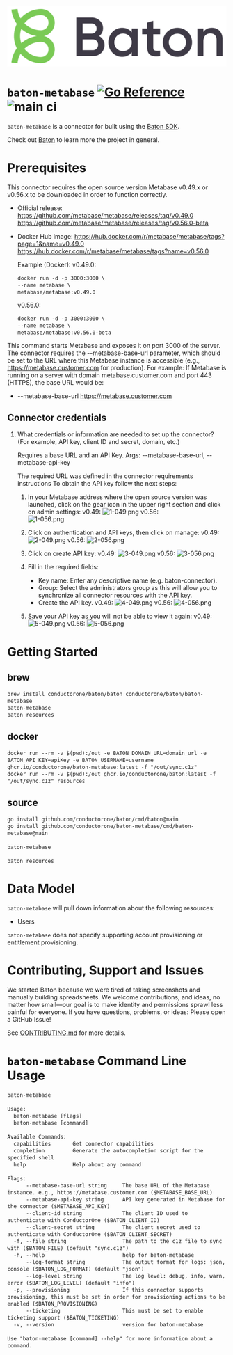 ![Baton Logo](./baton-logo.png)

# `baton-metabase` [![Go Reference](https://pkg.go.dev/badge/github.com/conductorone/baton-metabase.svg)](https://pkg.go.dev/github.com/conductorone/baton-metabase) ![main ci](https://github.com/conductorone/baton-metabase/actions/workflows/main.yaml/badge.svg)

`baton-metabase` is a connector for built using the [Baton SDK](https://github.com/conductorone/baton-sdk).

Check out [Baton](https://github.com/conductorone/baton) to learn more the project in general.

# Prerequisites
This connector requires the open source version Metabase v0.49.x or v0.56.x to be downloaded in order to function correctly.
* Official release: https://github.com/metabase/metabase/releases/tag/v0.49.0
  https://github.com/metabase/metabase/releases/tag/v0.56.0-beta

* Docker Hub image: https://hub.docker.com/r/metabase/metabase/tags?page=1&name=v0.49.0
  https://hub.docker.com/r/metabase/metabase/tags?name=v0.56.0

  Example (Docker):
  v0.49.0:
  ```
  docker run -d -p 3000:3000 \
  --name metabase \
  metabase/metabase:v0.49.0
  ```
  v0.56.0:
  ```
  docker run -d -p 3000:3000 \
  --name metabase \
  metabase/metabase:v0.56.0-beta
  ```
This command starts Metabase and exposes it on port 3000 of the server.
The connector requires the --metabase-base-url parameter, which should be set to the URL where this Metabase instance is accessible (e.g., https://metabase.customer.com for production).
For example:
If Metabase is running on a server with domain metabase.customer.com and port 443 (HTTPS), the base URL would be:
* --metabase-base-url https://metabase.customer.com

## Connector credentials
1. What credentials or information are needed to set up the connector? (For example, API key, client ID and secret, domain, etc.)

   Requires a base URL and an API Key. Args: --metabase-base-url, --metabase-api-key

   The required URL was defined in the connector requirements instructions
   To obtain the API key follow the next steps:
    1. In your Metabase address where the open source version was launched, click on the gear icon in the upper right section and click on admin settings:
       v0.49:
       ![1-049.png](1-049.png)
       v0.56:   
       ![1-056.png](1-056.png)

    2. Click on authentication and API keys, then click on manage:
       v0.49:
       ![2-049.png](2-049.png)
       v0.56:
       ![2-056.png](2-056.png)

    3. Click on create API key:
       v0.49:
       ![3-049.png](3-049.png)
       v0.56:
       ![3-056.png](3-056.png)

    4. Fill in the required fields:
        * Key name: Enter any descriptive name (e.g. baton-connector).
        * Group: Select the administrators group as this will allow you to synchronize all connector resources with the API key.
        * Create the API key.
          v0.49:
          ![4-049.png](4-049.png)
          v0.56:
          ![4-056.png](4-056.png)

    5. Save your API key as you will not be able to view it again:
       v0.49:
       ![5-049.png](5-049.png)
       v0.56:
       ![5-056.png](5-056.png)

# Getting Started

## brew

```
brew install conductorone/baton/baton conductorone/baton/baton-metabase
baton-metabase
baton resources
```

## docker

```
docker run --rm -v $(pwd):/out -e BATON_DOMAIN_URL=domain_url -e BATON_API_KEY=apiKey -e BATON_USERNAME=username ghcr.io/conductorone/baton-metabase:latest -f "/out/sync.c1z"
docker run --rm -v $(pwd):/out ghcr.io/conductorone/baton:latest -f "/out/sync.c1z" resources
```

## source

```
go install github.com/conductorone/baton/cmd/baton@main
go install github.com/conductorone/baton-metabase/cmd/baton-metabase@main

baton-metabase

baton resources
```

# Data Model

`baton-metabase` will pull down information about the following resources:
- Users

`baton-metabase` does not specify supporting account provisioning or entitlement provisioning.

# Contributing, Support and Issues

We started Baton because we were tired of taking screenshots and manually
building spreadsheets. We welcome contributions, and ideas, no matter how
small&mdash;our goal is to make identity and permissions sprawl less painful for
everyone. If you have questions, problems, or ideas: Please open a GitHub Issue!

See [CONTRIBUTING.md](https://github.com/ConductorOne/baton/blob/main/CONTRIBUTING.md) for more details.

# `baton-metabase` Command Line Usage

```
baton-metabase

Usage:
  baton-metabase [flags]
  baton-metabase [command]

Available Commands:
  capabilities       Get connector capabilities
  completion         Generate the autocompletion script for the specified shell
  help               Help about any command

Flags:
      --metabase-base-url string     The base URL of the Metabase instance. e.g., https://metabase.customer.com ($METABASE_BASE_URL)
      --metabase-api-key string      API key generated in Metabase for the connector ($METABASE_API_KEY)
      --client-id string             The client ID used to authenticate with ConductorOne ($BATON_CLIENT_ID)
      --client-secret string         The client secret used to authenticate with ConductorOne ($BATON_CLIENT_SECRET)
  -f, --file string                  The path to the c1z file to sync with ($BATON_FILE) (default "sync.c1z")
  -h, --help                         help for baton-metabase
      --log-format string            The output format for logs: json, console ($BATON_LOG_FORMAT) (default "json")
      --log-level string             The log level: debug, info, warn, error ($BATON_LOG_LEVEL) (default "info")
  -p, --provisioning                 If this connector supports provisioning, this must be set in order for provisioning actions to be enabled ($BATON_PROVISIONING)
      --ticketing                    This must be set to enable ticketing support ($BATON_TICKETING)
  -v, --version                      version for baton-metabase

Use "baton-metabase [command] --help" for more information about a command.
```

